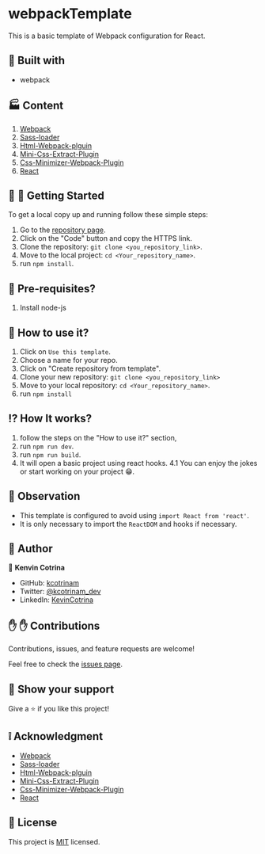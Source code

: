 # webpackTemplate

This is a basic template of Webpack configuration for React.

## :hammer: Built with

- webpack

## :factory: Content

1. [Webpack](https://webpack.js.org/)
2. [Sass-loader](https://github.com/webpack-contrib/sass-loader)
3. [Html-Webpack-plguin](https://github.com/jantimon/html-webpack-plugin)
4. [Mini-Css-Extract-Plugin](https://github.com/webpack-contrib/mini-css-extract-plugin)
5. [Css-Minimizer-Webpack-Plugin](https://github.com/webpack-contrib/css-minimizer-webpack-plugin)
6. [React](https://reactjs.org/docs/getting-started.html)

## :book: :construction_worker: Getting Started

To get a local copy up and running follow these simple steps:

1. Go to the [repository page](https://github.com/kcotrinam/React-Template).
2. Click on the "Code" button and copy the HTTPS link.
3. Clone the repository: `git clone <you_repository_link>`.
4. Move to the local project: `cd <Your_repository_name>`.
5. run `npm install`.

## :memo: Pre-requisites?

1. Install node-js

## :rocket: How to use it?

1. Click on `Use this template`.
2. Choose a name for your repo.
3. Click on "Create repository from template".
4. Clone your new repository: `git clone <you_repository_link>`
5. Move to your local repository: `cd <Your_repository_name>`.
6. run `npm install`

## :interrobang: How It works?

1. follow the steps on the "How to use it?" section,
2. run `npm run dev`.
3. run `npm run build`.
4. It will open a basic project using react hooks.
   4.1 You can enjoy the jokes or start working on your project :grin:.

## :eyes: Observation

- This template is configured to avoid using `import React from 'react'`.
- It is only necessary to import the `ReactDOM` and hooks if necessary.

## :bust_in_silhouette: Author

👤 **Kenvin Cotrina**

- GitHub: [kcotrinam](https://github.com/kcotrinam)
- Twitter: [@kcotrinam_dev](https://twitter.com/kcotrinam_dev)
- LinkedIn: [KevinCotrina](https://www.linkedin.com/in/kevincotrina/)

## :raised_hand: :raised_hand: Contributions

Contributions, issues, and feature requests are welcome!

Feel free to check the [issues page](https://github.com/kcotrinam/React-Template/issues).

## :muscle: Show your support

Give a ⭐️ if you like this project!

## :grey_exclamation: Acknowledgment

- [Webpack](https://webpack.js.org/)
- [Sass-loader](https://github.com/webpack-contrib/sass-loader)
- [Html-Webpack-plguin](https://github.com/jantimon/html-webpack-plugin)
- [Mini-Css-Extract-Plugin](https://github.com/webpack-contrib/mini-css-extract-plugin)
- [Css-Minimizer-Webpack-Plugin](https://github.com/webpack-contrib/css-minimizer-webpack-plugin)
- [React](https://reactjs.org/docs/getting-started.html)

## 📝 License

This project is [MIT](LICENSE) licensed.
